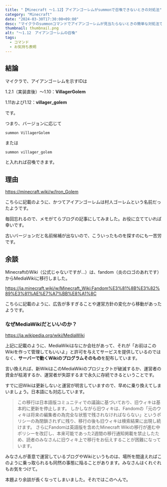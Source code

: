 ```yaml
---
title: "【Minecraft ～1.12】アイアンゴーレムがsummonで召喚できないときの対処法"
category: "Minecraft"
date: "2024-03-30T17:30:00+09:00"
desc: "マイクラのsummonコマンドでアイアンゴーレムが見当たらないときの簡単な対処法です。"
thumbnail: thumbnail.png
alt: "～1.12　アイアンゴーレムの召喚"
tags:
  - コマンド
  - お気持ち表明
---
```


## 結論

マイクラで、アイアンゴーレムを示すIDは

1.2.1（実装直後）～1.10：**VillagerGolem**

1.11および1.12：**villager_golem**

です。

つまり、バージョンに応じて

```
summon VillagerGolem
```

または

```
summon villager_golem
```

と入れれば召喚できます。

## 理由

https://minecraft.wiki/w/Iron_Golem

こちらに記載のように、かつてアイアンゴーレムは村人ゴーレムという名前だったようです。

毎回忘れるので、メモがてらブログの記事にしてみました。お役に立てていれば幸いです。

古いバージョンだと名前候補が出ないので、こういったものを探すのにも一苦労です。

## 余談

MinecraftのWiki（公式じゃないですが…）は、fandom（炎のロゴのあれです）からMediaWikiに移行しました。

https://ja.minecraft.wiki/w/Minecraft_Wiki:Fandom%E3%81%8B%E3%82%89%E3%81%AE%E7%A7%BB%E8%A1%8C

こちらに記載のように、広告が多すぎることや運営方針の変化から移動があったようです。

### なぜMediaWikiだといいのか？

https://ja.wikipedia.org/wiki/MediaWiki

上記に記載のように、MediaWikiはなにか会社があって、それが「お前はこのWikiを作って管理してもいいよ」と許可を与えてサービスを提供しているのではなく、**サーバーで動くWikiのプログラムそのもの**を配布しています。

言い換えれば、新WikiはこのMediaWikiのプロジェクトが破滅するか、運営者の資金が枯渇するか、運営者が失踪するまで永久に存続できるということです。

すでに旧Wikiは更新しないと運営が明言していますので、早めに乗り換えてしまいましょう。日本語にも対応しています。

> この移行は日本語版コミュニティでの議論に基づいており、旧ウィキは基本的に更新を停止します。
> しかしながら旧ウィキは、Fandomの「元のウィキは将来の編集者の為完全な状態で残されなければならない」というポリシーの為閉鎖されずに残り、移行の後も旧ウィキは検索結果に出現し続けます。
> さらにFandomは英語版を含めたMinecraft Wikiの移行が進む中ポリシーを改訂し、本来可能であった2週間の移行通知掲載を禁止したため、読者のみなさんに旧ウィキ上で移行をお伝えすることが困難になっています。

みなさんが善意で運営しているブログやWikiというものは、場所を間違えればこのように乗っ取られるも同然の事態に陥ることがあります。みなさんはくれぐれもお気をつけて。

本題より余談が長くなってしまいました。それではこのへんで。
